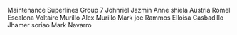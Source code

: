 Maintenance Superlines
Group 7
 Johnriel Jazmin
 Anne shiela Austria
 Romel Escalona
 Voltaire Murillo
 Alex Murillo
 Mark joe Rammos
 Elloisa Casbadillo
 Jhamer soriao
 Mark Navarro
